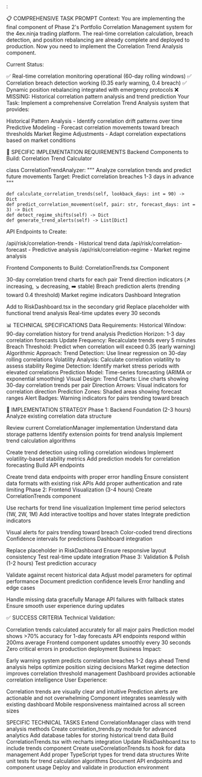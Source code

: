 :

📋 COMPREHENSIVE TASK PROMPT
Context: You are implementing the final component of Phase 2's Portfolio Correlation Management system for the 4ex.ninja trading platform. The real-time correlation calculation, breach detection, and position rebalancing are already complete and deployed to production. Now you need to implement the Correlation Trend Analysis component.

Current Status:

✅ Real-time correlation monitoring operational (60-day rolling windows)
✅ Correlation breach detection working (0.35 early warning, 0.4 breach)
✅ Dynamic position rebalancing integrated with emergency protocols
❌ MISSING: Historical correlation pattern analysis and trend prediction
Your Task: Implement a comprehensive Correlation Trend Analysis system that provides:

Historical Pattern Analysis - Identify correlation drift patterns over time
Predictive Modeling - Forecast correlation movements toward breach thresholds
Market Regime Adjustments - Adapt correlation expectations based on market conditions


🎯 SPECIFIC IMPLEMENTATION REQUIREMENTS
Backend Components to Build:
Correlation Trend Calculator

class CorrelationTrendAnalyzer:
    """
    Analyze correlation trends and predict future movements
    Target: Predict correlation breaches 1-3 days in advance
    """
    
    def calculate_correlation_trends(self, lookback_days: int = 90) -> Dict
    def predict_correlation_movement(self, pair: str, forecast_days: int = 3) -> Dict
    def detect_regime_shifts(self) -> Dict
    def generate_trend_alerts(self) -> List[Dict]

API Endpoints to Create:

/api/risk/correlation-trends - Historical trend data
/api/risk/correlation-forecast - Predictive analysis
/api/risk/correlation-regime - Market regime analysis

Frontend Components to Build:
CorrelationTrends.tsx Component

30-day correlation trend charts for each pair
Trend direction indicators (↗️ increasing, ↘️ decreasing, ➡️ stable)
Breach prediction alerts (trending toward 0.4 threshold)
Market regime indicators
Dashboard Integration

Add to RiskDashboard.tsx in the secondary grid
Replace placeholder with functional trend analysis
Real-time updates every 30 seconds

📊 TECHNICAL SPECIFICATIONS
Data Requirements:
Historical Window: 90-day correlation history for trend analysis
Prediction Horizon: 1-3 day correlation forecasts
Update Frequency: Recalculate trends every 5 minutes
Breach Threshold: Predict when correlation will exceed 0.35 (early warning)
Algorithmic Approach:
Trend Detection: Use linear regression on 30-day rolling correlations
Volatility Analysis: Calculate correlation volatility to assess stability
Regime Detection: Identify market stress periods with elevated correlations
Prediction Model: Time-series forecasting (ARIMA or exponential smoothing)
Visual Design:
Trend Charts: Line charts showing 30-day correlation trends per pair
Direction Arrows: Visual indicators for correlation direction
Prediction Zones: Shaded areas showing forecast ranges
Alert Badges: Warning indicators for pairs trending toward breach

🚀 IMPLEMENTATION STRATEGY
Phase 1: Backend Foundation (2-3 hours)
Analyze existing correlation data structure

Review current CorrelationManager implementation
Understand data storage patterns
Identify extension points for trend analysis
Implement trend calculation algorithms

Create trend detection using rolling correlation windows
Implement volatility-based stability metrics
Add prediction models for correlation forecasting
Build API endpoints

Create trend data endpoints with proper error handling
Ensure consistent data formats with existing risk APIs
Add proper authentication and rate limiting
Phase 2: Frontend Visualization (3-4 hours)
Create CorrelationTrends component

Use recharts for trend line visualization
Implement time period selectors (1W, 2W, 1M)
Add interactive tooltips and hover states
Integrate prediction indicators

Visual alerts for pairs trending toward breach
Color-coded trend directions
Confidence intervals for predictions
Dashboard integration

Replace placeholder in RiskDashboard
Ensure responsive layout consistency
Test real-time update integration
Phase 3: Validation & Polish (1-2 hours)
Test prediction accuracy

Validate against recent historical data
Adjust model parameters for optimal performance
Document prediction confidence levels
Error handling and edge cases

Handle missing data gracefully
Manage API failures with fallback states
Ensure smooth user experience during updates


✅ SUCCESS CRITERIA
Technical Validation:

 Correlation trends calculated accurately for all major pairs
 Prediction model shows >70% accuracy for 1-day forecasts
 API endpoints respond within 200ms average
 Frontend component updates smoothly every 30 seconds
 Zero critical errors in production deployment
Business Impact:

 Early warning system predicts correlation breaches 1-2 days ahead
 Trend analysis helps optimize position sizing decisions
 Market regime detection improves correlation threshold management
 Dashboard provides actionable correlation intelligence
User Experience:

 Correlation trends are visually clear and intuitive
 Prediction alerts are actionable and not overwhelming
 Component integrates seamlessly with existing dashboard
 Mobile responsiveness maintained across all screen sizes

  SPECIFIC TECHNICAL TASKS
Extend CorrelationManager class with trend analysis methods
Create correlation_trends.py module for advanced analytics
Add database tables for storing historical trend data
Build CorrelationTrends.tsx with recharts integration
Update RiskDashboard.tsx to include trends component
Create useCorrelationTrends.ts hook for data management
Add proper TypeScript types for trend data structures
Write unit tests for trend calculation algorithms
Document API endpoints and component usage
Deploy and validate in production environment